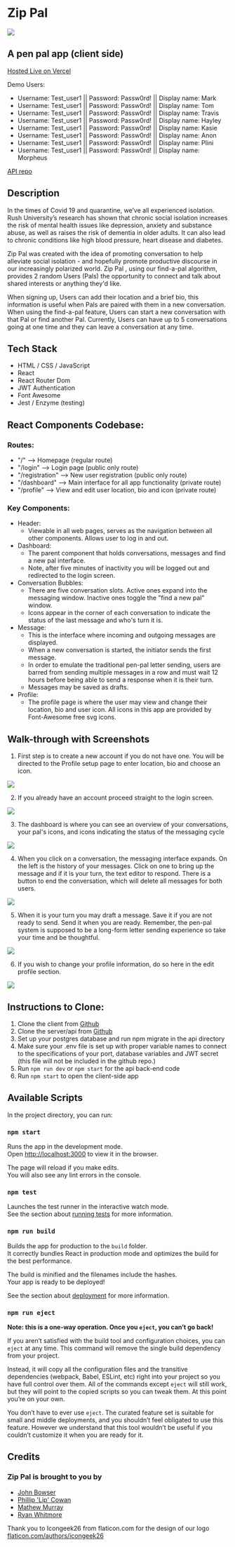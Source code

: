 # Zip Pal

![](src/images/zip-pal-logo.png)

## A pen pal app (client side)

[Hosted Live on Vercel](https://zippals.vercel.app/)

Demo Users:

- Username: Test_user1 || Password: Passw0rd! || Display name: Mark
- Username: Test_user1 || Password: Passw0rd! || Display name: Tom
- Username: Test_user1 || Password: Passw0rd! || Display name: Travis
- Username: Test_user1 || Password: Passw0rd! || Display name: Hayley
- Username: Test_user1 || Password: Passw0rd! || Display name: Kasie
- Username: Test_user1 || Password: Passw0rd! || Display name: Anon
- Username: Test_user1 || Password: Passw0rd! || Display name: Plini
- Username: Test_user1 || Password: Passw0rd! || Display name: Morpheus

[API repo](https://github.com/thinkful-ei-quail/zippal-api)

## Description

In the times of Covid 19 and quarantine, we’ve all experienced isolation. Rush University’s research has shown that chronic social isolation increases the risk of mental health issues like depression, anxiety and substance abuse, as well as raises the risk of dementia in older adults. It can also lead to chronic conditions like high blood pressure, heart disease and diabetes.

Zip Pal was created with the idea of promoting conversation to help alleviate social isolation - and hopefully promote productive discourse in our increasingly polarized world. Zip Pal , using our find-a-pal algorithm, provides 2 random Users (Pals) the opportunity to connect and talk about shared interests or anything they'd like.

When signing up, Users can add their location and a brief bio, this information is useful when Pals are paired with them in a new conversation. When using the find-a-pal feature, Users can start a new conversation with that Pal or find another Pal. Currently, Users can have up to 5 conversations going at one time and they can leave a conversation at any time.

## Tech Stack

- HTML / CSS / JavaScript
- React
- React Router Dom
- JWT Authentication
- Font Awesome
- Jest / Enzyme (testing)

## React Components Codebase:

### Routes:

- "/" --> Homepage (regular route)
- "/login" --> Login page (public only route)
- "/registration" --> New user registration (public only route)
- "/dashboard" --> Main interface for all app functionality (private route)
- "/profile" --> View and edit user location, bio and icon (private route)

### Key Components:

- Header:
  - Viewable in all web pages, serves as the navigation between all other components. Allows user to log in and out.
- Dashboard:
  - The parent component that holds conversations, messages and find a new pal interface.
  - Note, after five minutes of inactivity you will be logged out and redirected to the login screen.
- Conversation Bubbles:
  - There are five conversation slots. Active ones expand into the messaging window. Inactive ones toggle the "find a new pal" window.
  - Icons appear in the corner of each conversation to indicate the status of the last message and who's turn it is.
- Message:
  - This is the interface where incoming and outgoing messages are displayed.
  - When a new conversation is started, the initiator sends the first message.
  - In order to emulate the traditional pen-pal letter sending, users are barred from sending multiple messages in a row and must wait 12 hours before being able to send a response when it is their turn.
  - Messages may be saved as drafts.
- Profile:
  - The profile page is where the user may view and change their location, bio and user icon. All icons in this app are provided by Font-Awesome free svg icons.

## Walk-through with Screenshots

1. First step is to create a new account if you do not have one. You will be directed to the Profile setup page to enter location, bio and choose an icon.

![](src/images/rm01-registration-page.png)

2. If you already have an account proceed straight to the login screen.

![](src/images/rm02-login-page.png)

3. The dashboard is where you can see an overview of your conversations, your pal's icons, and icons indicating the status of the messaging cycle

![](src/images/rm03-dashboard.png)

4. When you click on a conversation, the messaging interface expands. On the left is the history of your messages. Click on one to bring up the message and if it is your turn, the text editor to respond. There is a button to end the conversation, which will delete all messages for both users.

![](src/images/rm04-message.png)

5. When it is your turn you may draft a message. Save it if you are not ready to send. Send it when you are ready. Remember, the pen-pal system is supposed to be a long-form letter sending experience so take your time and be thoughtful.

![](src/images/rm05-sending-message.png)

6. If you wish to change your profile information, do so here in the edit profile section.

![](src/images/rm06-profile-edit.png)

## Instructions to Clone:

1. Clone the client from [Github](https://github.com/thinkful-ei-quail/zippal-client)
2. Clone the server/api from [Github](https://github.com/thinkful-ei-quail/zippal-api)
3. Set up your postgres database and run npm migrate in the api directory
4. Make sure your .env file is set up with proper variable names to connect to the specifications of your port, database variables and JWT secret (this file will not be included in the github repo.)
5. Run `npm run dev` or `npm start` for the api back-end code
6. Run `npm start` to open the client-side app

## Available Scripts

In the project directory, you can run:

### `npm start`

Runs the app in the development mode.<br />
Open [http://localhost:3000](http://localhost:3000) to view it in the browser.

The page will reload if you make edits.<br />
You will also see any lint errors in the console.

### `npm test`

Launches the test runner in the interactive watch mode.<br />
See the section about [running tests](https://facebook.github.io/create-react-app/docs/running-tests) for more information.

### `npm run build`

Builds the app for production to the `build` folder.<br />
It correctly bundles React in production mode and optimizes the build for the best performance.

The build is minified and the filenames include the hashes.<br />
Your app is ready to be deployed!

See the section about [deployment](https://facebook.github.io/create-react-app/docs/deployment) for more information.

### `npm run eject`

**Note: this is a one-way operation. Once you `eject`, you can’t go back!**

If you aren’t satisfied with the build tool and configuration choices, you can `eject` at any time. This command will remove the single build dependency from your project.

Instead, it will copy all the configuration files and the transitive dependencies (webpack, Babel, ESLint, etc) right into your project so you have full control over them. All of the commands except `eject` will still work, but they will point to the copied scripts so you can tweak them. At this point you’re on your own.

You don’t have to ever use `eject`. The curated feature set is suitable for small and middle deployments, and you shouldn’t feel obligated to use this feature. However we understand that this tool wouldn’t be useful if you couldn’t customize it when you are ready for it.

## Credits

### Zip Pal is brought to you by

- [John Bowser](https://github.com/jgbowser)
- [Phillip 'Lip' Cowan](https://github.com/lipcowan)
- [Mathew Murray](https://github.com/MathewMurray)
- [Ryan Whitmore](https://github.com/warptrail)

Thank you to Icongeek26 from flaticon.com for the design of our logo
[flaticon.com/authors/icongeek26](https://www.flaticon.com/authors/icongeek26)
